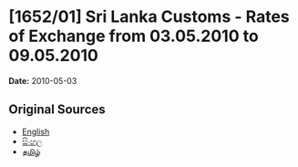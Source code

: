 # [1652/01] Sri Lanka Customs - Rates of Exchange from 03.05.2010 to 09.05.2010

**Date:** 2010-05-03

## Original Sources

- [English](https://documents.gov.lk/view/extra-gazettes/2010/5/1652-01_E.pdf)
- [සිංහල](https://documents.gov.lk/view/extra-gazettes/2010/5/1652-01_S.pdf)
- [தமிழ்](https://documents.gov.lk/view/extra-gazettes/2010/5/1652-01_T.pdf)
